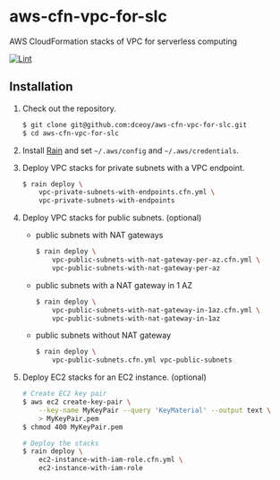 aws-cfn-vpc-for-slc
===================

AWS CloudFormation stacks of VPC for serverless computing

[![Lint](https://github.com/dceoy/aws-cfn-vpc-for-slc/actions/workflows/lint.yml/badge.svg)](https://github.com/dceoy/aws-cfn-vpc-for-slc/actions/workflows/lint.yml)

Installation
------------

1.  Check out the repository.

    ```sh
    $ git clone git@github.com:dceoy/aws-cfn-vpc-for-slc.git
    $ cd aws-cfn-vpc-for-slc
    ```

2.  Install [Rain](https://github.com/aws-cloudformation/rain) and set `~/.aws/config` and `~/.aws/credentials`.

3.  Deploy VPC stacks for private subnets with a VPC endpoint.

    ```sh
    $ rain deploy \
        vpc-private-subnets-with-endpoints.cfn.yml \
        vpc-private-subnets-with-endpoints
    ```

4.  Deploy VPC stacks for public subnets. (optional)

    - public subnets with NAT gateways

      ```sh
      $ rain deploy \
          vpc-public-subnets-with-nat-gateway-per-az.cfn.yml \
          vpc-public-subnets-with-nat-gateway-per-az
      ```

    - public subnets with a NAT gateway in 1 AZ

      ```sh
      $ rain deploy \
          vpc-public-subnets-with-nat-gateway-in-1az.cfn.yml \
          vpc-public-subnets-with-nat-gateway-in-1az
      ```

    - public subnets without NAT gateway

      ```sh
      $ rain deploy \
          vpc-public-subnets.cfn.yml vpc-public-subnets
      ```

5.  Deploy EC2 stacks for an EC2 instance. (optional)

    ```sh
    # Create EC2 key pair
    $ aws ec2 create-key-pair \
        --key-name MyKeyPair --query 'KeyMaterial' --output text \
        > MyKeyPair.pem
    $ chmod 400 MyKeyPair.pem

    # Deploy the stacks
    $ rain deploy \
        ec2-instance-with-iam-role.cfn.yml \
        ec2-instance-with-iam-role
    ```
